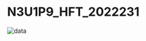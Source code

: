 # N3U1P9_HFT_2022231

![data](https://user-images.githubusercontent.com/32911312/203340594-ecf66146-701c-4a2e-aaa4-ed65da52b064.png)
